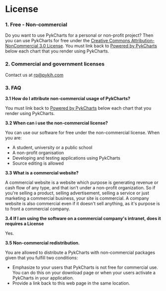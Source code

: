 # License #

### 1. Free - Non-commercial ###

Do you want to use PykCharts for a personal or non-profit project? Then you can use PykCharts for free under the [Creative Commons Attribution-NonCommercial 3.0 License](http://creativecommons.org/licenses/by-nc/3.0/ "Creative Commons Attribution-NonCommercial 3.0 License"). You must link back to [Powered by PykCharts](http://www.pykih.com "Powered by PykCharts") below each chart that you render using PykCharts.

### 2. Commercial and government licenses ###

Contact us at rp@pykih.com

### 3. FAQ ###

**3.1 How do I attribute non-commercial usage of PykCharts?**

You must link back to [Powered by PykCharts](http://www.pykih.com "Powered by PykCharts") below each chart that you render using PykCharts.

**3.2 When can i use the non-commercial license?**

You can use our software for free under the non-commercial license. When you are:

* A student, university or a public school
* A non-profit organisation
* Developing and testing applications using PykCharts
* Source editing is allowed 

**3.3 What is a commercial website?**

A commercial website is a website which purpose is generating revenue or cash flow of any type, and that isn't under a non-profit organization. So if you're selling a product, selling advertisement, selling a service or just marketing a commercial business, your site is commercial. A company website is also commercial even if it doesn't sell anything, as it's purpose is to front a commercial company.

**3.4 If I am using the software on a commercial company's intranet, does it requires a License**

Yes.

**3.5 Non-commercial redistribution.**

You are allowed to distribute a PykCharts with non-commercial packages given that you fulfill two conditions:

* Emphasize to your users that PykCharts is not free for commercial use. You can do this on your download page or when your users activate a PykCharts in your application.
* Provide a link back to this web page in the same location.